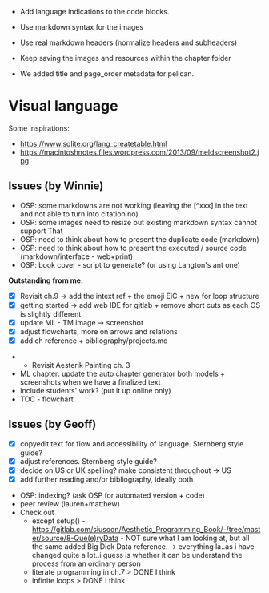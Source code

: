 - Add language indications to the code blocks.
- Use markdown syntax for the images
- Use real markdown headers (normalize headers and subheaders)
- Keep saving the images and resources within the chapter folder

- We added title and page_order metadata for pelican.

# Visual language

Some inspirations:
- <https://www.sqlite.org/lang_createtable.html>
- <https://macintoshnotes.files.wordpress.com/2013/09/meldscreenshot2.jpg>

## Issues (by Winnie)
- OSP: some markdowns are not working (leaving the [^xxx] in the text and not able to turn into citation no)
- OSP: some images need to resize but existing markdown syntax cannot support That
- OSP: need to think about how to present the duplicate code (markdown)
- OSP: need to think about how to present the executed / source code (markdown/interface - web+print)
- OSP: book cover - script to generate? (or using Langton's ant one)

**Outstanding from me:**
- [x] Revisit ch.9 -> add the intext ref + the emoji EiC + new for loop structure
- [x] getting started -> add web IDE for gitlab + remove short cuts as each OS is slightly different
- [x] update ML - TM image -> screenshot
- [x] adjust flowcharts, more on arrows and relations
- [x] add ch reference + bibliography/projects.md
- - Revisit Aesterik Painting ch. 3
- ML chapter: update the auto chapter generator both models + screenshots when we have a finalized text
- include students' work? (put it up online only)
- TOC - flowchart

## Issues (by Geoff)
- [x] copyedit text for flow and accessibility of language. Sternberg style guide?
- [x] adjust references. Sternberg style guide?
- [x] decide on US or UK spelling? make consistent throughout -> US
- [x] add further reading and/or bibliography, ideally both
- OSP: indexing? (ask OSP for automated version + code)
- peer review (lauren+matthew)
- Check out
    - except setup() - https://gitlab.com/siusoon/Aesthetic_Programming_Book/-/tree/master/source/8-Que(e)ryData - NOT sure what I am looking at, but all the same added Big Dick Data reference. -> everything la..as i have changed quite a lot..i guess is whether it can be understand the process from an ordinary person
    - literate programming in ch.7 > DONE I think
    - infinite loops > DONE I think
